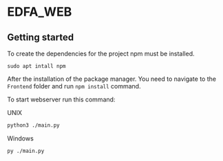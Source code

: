 # EDFA_WEB

## Getting started

To create the dependencies for the project npm must be installed. 

`sudo apt intall npm`

After the installation of the package manager. You need to navigate to the `Frontend` folder and run `npm install` command.

To start webserver run this command:


UNIX
```bash
python3 ./main.py
```

Windows
```bash
py ./main.py
```

